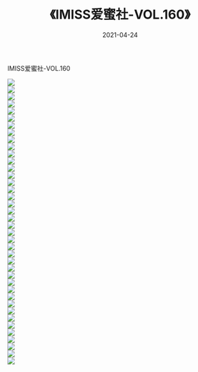 ﻿---
layout: post
title:  《IMISS爱蜜社-VOL.160》
date:   2021-04-24
img: http://img.660000.xyz/Sharelink/网络美图/2021/IMISS爱蜜社-VOL.160/000.jpg
categories: [美女, 清纯, 唯美]
---

IMISS爱蜜社-VOL.160

  ![](http://img.660000.xyz/Sharelink/网络美图/2021/IMISS爱蜜社-VOL.160/001.jpg) <br> ![](http://img.660000.xyz/Sharelink/网络美图/2021/IMISS爱蜜社-VOL.160/002.jpg) <br> ![](http://img.660000.xyz/Sharelink/网络美图/2021/IMISS爱蜜社-VOL.160/003.jpg) <br> ![](http://img.660000.xyz/Sharelink/网络美图/2021/IMISS爱蜜社-VOL.160/004.jpg) <br> ![](http://img.660000.xyz/Sharelink/网络美图/2021/IMISS爱蜜社-VOL.160/005.jpg) <br> ![](http://img.660000.xyz/Sharelink/网络美图/2021/IMISS爱蜜社-VOL.160/006.jpg) <br> ![](http://img.660000.xyz/Sharelink/网络美图/2021/IMISS爱蜜社-VOL.160/007.jpg) <br> ![](http://img.660000.xyz/Sharelink/网络美图/2021/IMISS爱蜜社-VOL.160/008.jpg) <br> ![](http://img.660000.xyz/Sharelink/网络美图/2021/IMISS爱蜜社-VOL.160/009.jpg) <br> ![](http://img.660000.xyz/Sharelink/网络美图/2021/IMISS爱蜜社-VOL.160/010.jpg) <br> ![](http://img.660000.xyz/Sharelink/网络美图/2021/IMISS爱蜜社-VOL.160/011.jpg) <br> ![](http://img.660000.xyz/Sharelink/网络美图/2021/IMISS爱蜜社-VOL.160/012.jpg) <br> ![](http://img.660000.xyz/Sharelink/网络美图/2021/IMISS爱蜜社-VOL.160/013.jpg) <br> ![](http://img.660000.xyz/Sharelink/网络美图/2021/IMISS爱蜜社-VOL.160/014.jpg) <br> ![](http://img.660000.xyz/Sharelink/网络美图/2021/IMISS爱蜜社-VOL.160/015.jpg) <br> ![](http://img.660000.xyz/Sharelink/网络美图/2021/IMISS爱蜜社-VOL.160/016.jpg) <br> ![](http://img.660000.xyz/Sharelink/网络美图/2021/IMISS爱蜜社-VOL.160/017.jpg) <br> ![](http://img.660000.xyz/Sharelink/网络美图/2021/IMISS爱蜜社-VOL.160/018.jpg) <br> ![](http://img.660000.xyz/Sharelink/网络美图/2021/IMISS爱蜜社-VOL.160/019.jpg) <br> ![](http://img.660000.xyz/Sharelink/网络美图/2021/IMISS爱蜜社-VOL.160/020.jpg) <br> ![](http://img.660000.xyz/Sharelink/网络美图/2021/IMISS爱蜜社-VOL.160/021.jpg) <br> ![](http://img.660000.xyz/Sharelink/网络美图/2021/IMISS爱蜜社-VOL.160/022.jpg) <br> ![](http://img.660000.xyz/Sharelink/网络美图/2021/IMISS爱蜜社-VOL.160/023.jpg) <br> ![](http://img.660000.xyz/Sharelink/网络美图/2021/IMISS爱蜜社-VOL.160/024.jpg) <br> ![](http://img.660000.xyz/Sharelink/网络美图/2021/IMISS爱蜜社-VOL.160/025.jpg) <br> ![](http://img.660000.xyz/Sharelink/网络美图/2021/IMISS爱蜜社-VOL.160/026.jpg) <br> ![](http://img.660000.xyz/Sharelink/网络美图/2021/IMISS爱蜜社-VOL.160/027.jpg) <br> ![](http://img.660000.xyz/Sharelink/网络美图/2021/IMISS爱蜜社-VOL.160/028.jpg) <br> ![](http://img.660000.xyz/Sharelink/网络美图/2021/IMISS爱蜜社-VOL.160/029.jpg) <br> ![](http://img.660000.xyz/Sharelink/网络美图/2021/IMISS爱蜜社-VOL.160/030.jpg) <br> ![](http://img.660000.xyz/Sharelink/网络美图/2021/IMISS爱蜜社-VOL.160/031.jpg) <br> ![](http://img.660000.xyz/Sharelink/网络美图/2021/IMISS爱蜜社-VOL.160/032.jpg) <br> ![](http://img.660000.xyz/Sharelink/网络美图/2021/IMISS爱蜜社-VOL.160/033.jpg) <br> ![](http://img.660000.xyz/Sharelink/网络美图/2021/IMISS爱蜜社-VOL.160/034.jpg) <br> ![](http://img.660000.xyz/Sharelink/网络美图/2021/IMISS爱蜜社-VOL.160/035.jpg) <br> ![](http://img.660000.xyz/Sharelink/网络美图/2021/IMISS爱蜜社-VOL.160/036.jpg) <br> ![](http://img.660000.xyz/Sharelink/网络美图/2021/IMISS爱蜜社-VOL.160/037.jpg) <br> ![](http://img.660000.xyz/Sharelink/网络美图/2021/IMISS爱蜜社-VOL.160/038.jpg) <br> ![](http://img.660000.xyz/Sharelink/网络美图/2021/IMISS爱蜜社-VOL.160/039.jpg) <br> ![](http://img.660000.xyz/Sharelink/网络美图/2021/IMISS爱蜜社-VOL.160/040.jpg) <br>